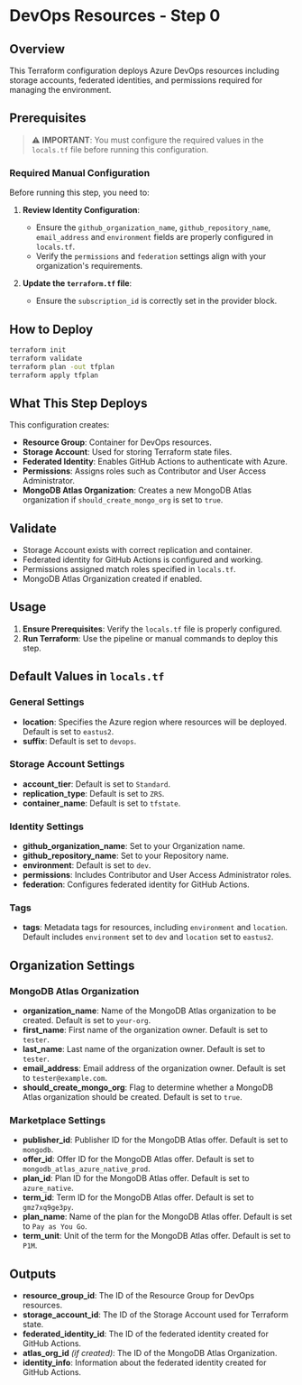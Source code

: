# DevOps Resources - Step 0

## Overview

This Terraform configuration deploys Azure DevOps resources including storage accounts, federated identities, and permissions required for managing the environment.

## Prerequisites

> ⚠️ **IMPORTANT**: You must configure the required values in the `locals.tf` file before running this configuration.

### Required Manual Configuration

Before running this step, you need to:

1. **Review Identity Configuration**:

   - Ensure the `github_organization_name`, `github_repository_name`, `email_address` and `environment` fields are properly configured in `locals.tf`.
   - Verify the `permissions` and `federation` settings align with your organization's requirements.

2. **Update the `terraform.tf` file**:

   - Ensure the `subscription_id` is correctly set in the provider block.

## How to Deploy

```bash
terraform init
terraform validate
terraform plan -out tfplan
terraform apply tfplan
```

## What This Step Deploys

This configuration creates:

- **Resource Group**: Container for DevOps resources.
- **Storage Account**: Used for storing Terraform state files.
- **Federated Identity**: Enables GitHub Actions to authenticate with Azure.
- **Permissions**: Assigns roles such as Contributor and User Access Administrator.
- **MongoDB Atlas Organization**: Creates a new MongoDB Atlas organization if `should_create_mongo_org` is set to `true`.

## Validate

- Storage Account exists with correct replication and container.
- Federated identity for GitHub Actions is configured and working.
- Permissions assigned match roles specified in `locals.tf`.
- MongoDB Atlas Organization created if enabled.

## Usage

1. **Ensure Prerequisites**: Verify the `locals.tf` file is properly configured.
2. **Run Terraform**: Use the pipeline or manual commands to deploy this step.

## Default Values in `locals.tf`

### General Settings

- **location**: Specifies the Azure region where resources will be deployed. Default is set to `eastus2`.
- **suffix**: Default is set to `devops`.

### Storage Account Settings

- **account\_tier**: Default is set to `Standard`.
- **replication\_type**: Default is set to `ZRS`.
- **container\_name**: Default is set to `tfstate`.

### Identity Settings

- **github\_organization\_name**: Set to your Organization name.
- **github\_repository\_name**: Set to your Repository name.
- **environment**: Default is set to `dev`.
- **permissions**: Includes Contributor and User Access Administrator roles.
- **federation**: Configures federated identity for GitHub Actions.

### Tags

- **tags**: Metadata tags for resources, including `environment` and `location`. Default includes `environment` set to `dev` and `location` set to `eastus2`.

## Organization Settings

### MongoDB Atlas Organization

- **organization\_name**: Name of the MongoDB Atlas organization to be created. Default is set to `your-org`.
- **first\_name**: First name of the organization owner. Default is set to `tester`.
- **last\_name**: Last name of the organization owner. Default is set to `tester`.
- **email\_address**: Email address of the organization owner. Default is set to `tester@example.com`.
- **should\_create\_mongo\_org**: Flag to determine whether a MongoDB Atlas organization should be created. Default is set to `true`.

### Marketplace Settings

- **publisher\_id**: Publisher ID for the MongoDB Atlas offer. Default is set to `mongodb`.
- **offer\_id**: Offer ID for the MongoDB Atlas offer. Default is set to `mongodb_atlas_azure_native_prod`.
- **plan\_id**: Plan ID for the MongoDB Atlas offer. Default is set to `azure_native`.
- **term\_id**: Term ID for the MongoDB Atlas offer. Default is set to `gmz7xq9ge3py`.
- **plan\_name**: Name of the plan for the MongoDB Atlas offer. Default is set to `Pay as You Go`.
- **term\_unit**: Unit of the term for the MongoDB Atlas offer. Default is set to `P1M`.

## Outputs

- **resource\_group\_id**: The ID of the Resource Group for DevOps resources.
- **storage\_account\_id**: The ID of the Storage Account used for Terraform state.
- **federated\_identity\_id**: The ID of the federated identity created for GitHub Actions.
- **atlas\_org\_id** *(if created)*: The ID of the MongoDB Atlas Organization.
- **identity\_info**: Information about the federated identity created for GitHub Actions.
